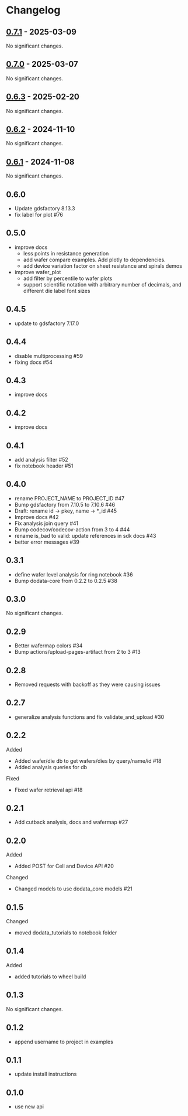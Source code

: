 # Changelog

<!-- towncrier release notes start -->

## [0.7.1](https://github.com/doplaydo/DoData_SDK/releases/v0.7.1) - 2025-03-09

No significant changes.


## [0.7.0](https://github.com/doplaydo/DoData_SDK/releases/v0.7.0) - 2025-03-07

No significant changes.


## [0.6.3](https://github.com/doplaydo/DoData_SDK/releases/v0.6.3) - 2025-02-20

No significant changes.


## [0.6.2](https://github.com/doplaydo/DoData_SDK/releases/v0.6.2) - 2024-11-10

No significant changes.


## [0.6.1](https://github.com/doplaydo/DoData_SDK/releases/v0.6.1) - 2024-11-08

No significant changes.


## 0.6.0

- Update gdsfactory 8.13.3
- fix label for plot #76

## 0.5.0

- improve docs 
    - less points in resistance generation
    - add wafer compare examples. Add plotly to dependencies.
    - add device variation factor on sheet resistance and spirals demos
- improve wafer_plot
    * add filter by percentile to wafer plots
    * support scientific notation with arbitrary number of decimals, and different die label font sizes

## 0.4.5

- update to gdsfactory 7.17.0

## 0.4.4

- disable multiprocessing #59
- fixing docs #54

## 0.4.3

- improve docs

## 0.4.2

- improve docs

## 0.4.1

- add analysis filter #52
- fix notebook header #51

## 0.4.0

- rename PROJECT_NAME to PROJECT_ID #47
- Bump gdsfactory from 7.10.5 to 7.10.6 #46
- Draft: rename id -> pkey, name -> *_id #45
- Improve docs #42
- Fix analysis join query #41
- Bump codecov/codecov-action from 3 to 4 #44
- rename is_bad to valid: update references in sdk docs #43
- better error messages #39

## 0.3.1

- define wafer level analysis for ring notebook #36
-  Bump dodata-core from 0.2.2 to 0.2.5 #38

## 0.3.0

No significant changes.


## 0.2.9

- Better wafermap colors #34
- Bump actions/upload-pages-artifact from 2 to 3 #13


## 0.2.8


- Removed requests with backoff as they were causing issues 

## 0.2.7

- generalize analysis functions and fix validate_and_upload #30


## 0.2.2

Added

- Added wafer/die db to get wafers/dies by query/name/id #18
- Added analysis queries for db 

Fixed

- Fixed wafer retrieval api #18

## 0.2.1

- Add cutback analysis, docs and wafermap #27

## 0.2.0

Added

- Added POST for Cell and Device API #20


Changed

- Changed models to use dodata_core models #21


## 0.1.5


Changed

- moved dodata_tutorials to notebook folder 

## 0.1.4


Added

- added tutorials to wheel build 

## 0.1.3

No significant changes.


## 0.1.2

- append username to project in examples

## 0.1.1

- update install instructions


## 0.1.0

- use new api
